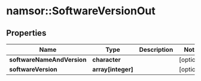 # namsor::SoftwareVersionOut

## Properties
Name | Type | Description | Notes
------------ | ------------- | ------------- | -------------
**softwareNameAndVersion** | **character** |  | [optional] 
**softwareVersion** | **array[integer]** |  | [optional] 


